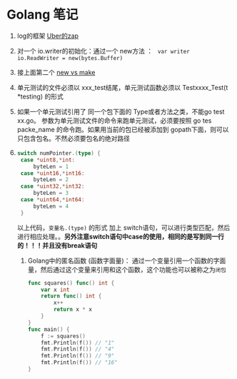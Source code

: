 # Golang 笔记

1. log的框架 [Uber的zap](https://github.com/uber-go/zap)

2. 对一个 io.writer的初始化：通过一个 new方法 ： ` var writer io.ReadWriter = new(bytes.Buffer)`

3. 接上面第二个 [new vs make](https://www.godesignpatterns.com/2014/04/new-vs-make.html)

4. 单元测试的文件必须以 xxx_test结尾，单元测试函数必须以 Testxxxx_Test(t *testing) 的形式

5. 如果一个单元测试引用了 同一个包下面的 Type或者方法之类，不能go test xx.go。 参数为单元测试文件的命令来跑单元测试，必须要按照 go tes packe_name  的命令跑。如果用当前的包已经被添加到 gopath下面，则可以只包含包名。不然必须要包名的绝对路径

6. ```go
   switch numPointer.(type) {
   	case *uint8,*int:
   		byteLen = 1
   	case *uint16,*int16:
   		byteLen = 2
   	case *uint32,*int32:
   		byteLen = 3
   	case *uint64,*int64:
   		byteLen = 4
   	}
   ```

   以上代码，`变量名.(type)` 的形式 加上 switch语句，可以进行类型匹配，然后进行相应处理。。**另外注意switch语句中case的使用，相同的是写到同一行的！！！并且没有break语句**

   1. Golang中的匿名函数 (函数字面量)： 通过一个变量引用一个函数的字面量，然后通过这个变量来引用和这个函数，这个功能也可以被称之为`闭包`

      ```go
      func squares() func() int {
          var x int
          return func() int {
              x++
              return x * x
          }
      }
      func main() {
          f := squares()
          fmt.Println(f()) // "1"
          fmt.Println(f()) // "4"
          fmt.Println(f()) // "9"
          fmt.Println(f()) // "16"
      }
      ```

      ​